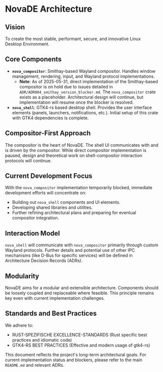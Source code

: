 # NovaDE Architecture

## Vision

To create the most stable, performant, secure, and innovative Linux Desktop Environment.

## Core Components

*   **`nova_compositor`**: Smithay-based Wayland compositor. Handles window management, rendering, input, and Wayland protocol implementations.
    *   **Note**: As of 2025-05-31, direct implementation of the Smithay-based compositor is on hold due to issues detailed in `ADR/ADR004_smithay_version_blocker.md`. The `nova_compositor` crate exists as a placeholder. Architectural design will continue, but implementation will resume once the blocker is resolved.
*   **`nova_shell`**: GTK4-rs based desktop shell. Provides the user interface elements (panels, launchers, notifications, etc.). Initial setup of this crate with GTK4 dependencies is complete.

## Compositor-First Approach

The compositor is the heart of NovaDE. The shell UI communicates with and is driven by the compositor. While direct compositor implementation is paused, design and theoretical work on shell-compositor interaction protocols will continue.

## Current Development Focus

With the `nova_compositor` implementation temporarily blocked, immediate development efforts will concentrate on:
*   Building out `nova_shell` components and UI elements.
*   Developing shared libraries and utilities.
*   Further refining architectural plans and preparing for eventual compositor integration.

## Interaction Model

`nova_shell` will communicate with `nova_compositor` primarily through custom Wayland protocols. Further details and potential use of other IPC mechanisms (like D-Bus for specific services) will be defined in Architecture Decision Records (ADRs).

## Modularity

NovaDE aims for a modular and extensible architecture. Components should be loosely coupled and replaceable where feasible. This principle remains key even with current implementation challenges.

## Standards and Best Practices

We adhere to:
*   RUST-SPEZIFISCHE EXCELLENCE-STANDARDS (Rust specific best practices and idiomatic code)
*   GTK4-RS BEST PRACTICES (Effective and modern usage of gtk4-rs)

This document reflects the project's long-term architectural goals. For current implementation status and blockers, please refer to the main `README.md` and relevant ADRs.
